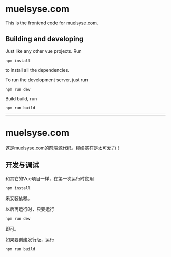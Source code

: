 # muelsyse.com

This is the frontend code for [muelsyse.com](https://www.muelsyse.com).

## Building and developing

Just like any other vue projects. Run 
```shell
npm install
```
to install all the dependencies.

To run the development server, just run 
```shell
npm run dev
```

Build build, run
```shell
npm run build
```

---

# muelsyse.com

这是[muelsyse.com](https://www.muelsyse.com)的前端源代码。缪缪实在是太可爱力！

## 开发与调试

和其它的Vue项目一样，在第一次运行时使用
```shell
npm install
```
来安装依赖。

以后再运行时，只要运行
```shell
npm run dev
```
即可。

如果要创建发行版，运行
```shell
npm run build
```